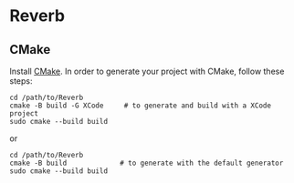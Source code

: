 # Reverb


## CMake

Install [CMake](https://cmake.org/).
In order to generate your project with CMake, follow these steps:

```
cd /path/to/Reverb
cmake -B build -G XCode     # to generate and build with a XCode project
sudo cmake --build build
```
or
```
cd /path/to/Reverb
cmake -B build             # to generate with the default generator
sudo cmake --build build
```